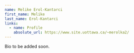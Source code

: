 ```yaml
---
name: Melike Erol-Kantarci
first_name: Melike
last_name: Erol-Kantarci
links:
  - name: Profile
    absolute_url: https://www.site.uottawa.ca/~merolka2/
---
```


Bio to be added soon.